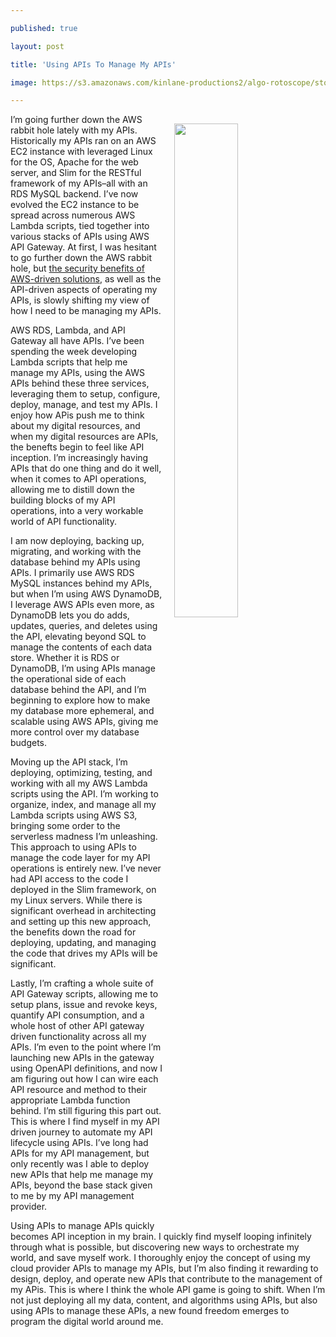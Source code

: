 ---
published: true
layout: post
title: 'Using APIs To Manage My APIs'
image: https://s3.amazonaws.com/kinlane-productions2/algo-rotoscope/stories/cargo-ship-on-sea_blue_circuit.jpg
---

<p><img src="https://s3.amazonaws.com/kinlane-productions2/algo-rotoscope/stories/cargo-ship-on-sea_blue_circuit.jpg" align="right" width="45%" style="padding: 15px;" />
<p>I’m going further down the AWS rabbit hole lately with my APIs. Historically my APIs ran on an AWS EC2 instance with leveraged Linux for the OS, Apache for the web server, and Slim for the RESTful framework of my APIs–all with an RDS MySQL backend. I’ve now evolved the EC2 instance to be spread across numerous AWS Lambda scripts, tied together into various stacks of APIs using AWS API Gateway. At first, I was hesitant to go further down the AWS rabbit hole, but <a href="http://apievangelist.com/2017/11/06/api-security-beginning-to-outweigh-my-vendor-lock-in-concerns/">the security benefits of AWS-driven solutions</a>, as well as the API-driven aspects of operating my APIs, is slowly shifting my view of how I need to be managing my APIs.

<p>AWS RDS, Lambda, and API Gateway all have APIs. I’ve been spending the week developing Lambda scripts that help me manage my APIs, using the AWS APIs behind these three services, leveraging them to setup, configure, deploy, manage, and test my APIs. I enjoy how APis push me to think about my digital resources, and when my digital resources are APIs, the benefts begin to feel like API inception. I’m increasingly having APIs that do one thing and do it well, when it comes to API operations, allowing me to distill down the building blocks of my API operations, into a very workable world of API functionality.

<p>I am now deploying, backing up, migrating, and working with the database behind my APIs using APIs. I primarily use AWS RDS MySQL instances behind my APIs, but when I’m using AWS DynamoDB, I leverage AWS APIs even more, as DynamoDB lets you do adds, updates, queries, and deletes using the API, elevating beyond SQL to manage the contents of each data store. Whether it is RDS or DynamoDB, I’m using APIs manage the operational side of each database behind the API, and I’m beginning to explore how to make my database more ephemeral, and scalable using AWS APIs, giving me more control over my database budgets.

<p>Moving up the API stack, I’m deploying, optimizing, testing, and working with all my AWS Lambda scripts using the API. I’m working to organize, index, and manage all my Lambda scripts using AWS S3, bringing some order to the serverless madness I’m unleashing. This approach to using APIs to manage the code layer for my API operations is entirely new. I’ve never had API access to the code I deployed in the Slim framework, on my Linux servers. While there is significant overhead in architecting and setting up this new approach, the benefits down the road for deploying, updating, and managing the code that drives my APIs will be significant.

<p>Lastly, I’m crafting a whole suite of API Gateway scripts, allowing me to setup plans, issue and revoke keys, quantify API consumption, and a whole host of other API gateway driven functionality across all my APIs. I’m even to the point where I’m launching new APIs in the gateway using OpenAPI definitions, and now I am figuring out how I can wire each API resource and method to their appropriate Lambda function behind. I’m still figuring this part out. This is where I find myself in my API driven journey to automate my API lifecycle using APIs. I’ve long had APIs for my API management, but only recently was I able to deploy new APIs that help me manage my APIs, beyond the base stack given to me by my API management provider.

<p>Using APIs to manage APIs quickly becomes API inception in my brain. I quickly find myself looping infinitely through what is possible, but discovering new ways to orchestrate my world, and save myself work. I thoroughly enjoy the concept of using my cloud provider APIs to manage my APIs, but I’m also finding it rewarding to design, deploy, and operate new APIs that contribute to the management of my APis. This is where I think the whole API game is going to shift. When I’m not just deploying all my data, content, and algorithms using APIs, but also using APIs to manage these APIs, a new found freedom emerges to program the digital world around me.


